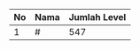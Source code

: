 | No | Nama            | Jumlah Level |
|----|-----------------|--------------|
| 1  | #    |    547        |
